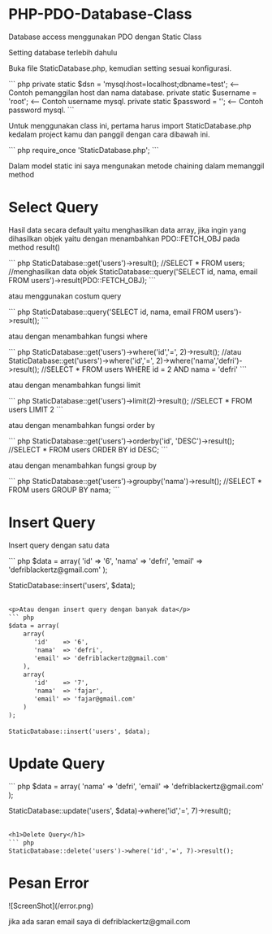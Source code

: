 PHP-PDO-Database-Class
======================

Database access menggunakan PDO dengan Static Class
<p>Setting database terlebih dahulu</p>
<p>Buka file StaticDatabase.php, kemudian setting sesuai konfigurasi.</p>
``` php
private static $dsn = 'mysql:host=localhost;dbname=test'; <-- Contoh pemanggilan host dan nama database. 
private static $username = 'root'; <-- Contoh username mysql.
private static $password = ''; <-- Contoh password mysql.
```
<p>Untuk menggunakan class ini, pertama harus import StaticDatabase.php kedalam project kamu dan panggil dengan cara dibawah ini.</p>
``` php
require_once 'StaticDatabase.php';
```

<p>Dalam model static ini saya mengunakan metode chaining dalam memanggil method</p>

<h1>Select Query</h1>
<p>Hasil data secara default yaitu menghasilkan data array, jika ingin yang dihasilkan objek yaitu dengan menambahkan PDO::FETCH_OBJ pada method result()</p>
``` php
StaticDatabase::get('users')->result();
//SELECT * FROM users;
//menghasilkan data objek
StaticDatabase::query('SELECT id, nama, email FROM users')->result(PDO::FETCH_OBJ);
```

<p>atau menggunakan costum query</p>
``` php
StaticDatabase::query('SELECT id, nama, email FROM users')->result();
```

<p>atau dengan menambahkan fungsi where</p>
``` php
StaticDatabase::get('users')->where('id','=', 2)->result();
//atau 
StaticDatabase::get('users')->where('id','=', 2)->where('nama','defri')->result();
//SELECT * FROM users WHERE id = 2 AND nama = 'defri'
```

<p>atau dengan menambahkan fungsi limit</p>
``` php
StaticDatabase::get('users')->limit(2)->result();
//SELECT * FROM users LIMIT 2
```

<p>atau dengan menambahkan fungsi order by</p>
``` php
StaticDatabase::get('users')->orderby('id', 'DESC')->result();
//SELECT * FROM users ORDER BY id DESC; 
```

<p>atau dengan menambahkan fungsi group by</p>
``` php
StaticDatabase::get('users')->groupby('nama')->result();
//SELECT * FROM users GROUP BY nama; 
```

<h1>Insert Query</h1>
<p>Insert query dengan satu data</p>
``` php
$data = array(
    'id'    => '6',
    'nama'  => 'defri',
    'email' => 'defriblackertz@gmail.com'
);

StaticDatabase::insert('users', $data);
```

<p>Atau dengan insert query dengan banyak data</p>
``` php
$data = array(
    array(
       'id'    => '6',
       'nama'  => 'defri',
       'email' => 'defriblackertz@gmail.com'
    ),
    array(
       'id'    => '7',
       'nama'  => 'fajar',
       'email' => 'fajar@gmail.com'
    )
);

StaticDatabase::insert('users', $data);
```

<h1>Update Query</h1>
``` php
$data = array(
    'nama'  => 'defri',
    'email' => 'defriblackertz@gmail.com'
);

StaticDatabase::update('users', $data)->where('id','=', 7)->result();
```

<h1>Delete Query</h1>
``` php
StaticDatabase::delete('users')->where('id','=', 7)->result();
```
<h1>Pesan Error</h1>
![ScreenShot](/error.png)

<p>jika ada saran email saya di defriblackertz@gmail.com</p>
